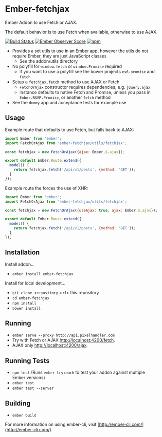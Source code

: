 # Ember-fetchjax

Ember Addon to use Fetch or AJAX.

The default behavior is to use Fetch when available, otherwise to use AJAX.

[![Build Status](https://travis-ci.org/pixelhandler/ember-fetchjax.svg?branch=master)](https://travis-ci.org/pixelhandler/ember-fetchjax)
[![Ember Observer Score](http://emberobserver.com/badges/ember-fetchjax.svg)](http://emberobserver.com/addons/ember-fetchjax)
[![npm](https://img.shields.io/npm/v/ember-fetchjax.svg)](https://www.npmjs.com/package/ember-fetchjax)

- Provides a set utils to use in an Ember app, however the utils do
  not require Ember, they are just JavaScript classes
  - See the addon/utils directory
- No polyfill for `window.fetch` or `window.Promise` required
  - If you want to use a polyfill see the bower projects `es6-promise`
    and `fetch`
- Setup a `fetchjax.fetch` method to use AJAX or Fetch
  - `FetchOrAjax` constructor requires dependencies, e.g. `jQuery.ajax`
  - Instance defaults to native Fetch and Promise, unless you pass in
    `Ember.RSVP.Promise`, or another `fetch` method
- See the `dummy` app and acceptance tests for example use


## Usage

Example route that defaults to use Fetch, but falls back to AJAX:

```js
import Ember from 'ember';
import FetchOrAjax from 'ember-fetchjax/utils/fetchjax';

const fetchjax = new FetchOrAjax({ajax: Ember.$.ajax});

export default Ember.Route.extend({
  model() {
    return fetchjax.fetch('/api/v1/posts', {method: 'GET'});
  }
});

```

Example route the forces the use of XHR:

```js
import Ember from 'ember';
import FetchOrAjax from 'ember-fetchjax/utils/fetchjax';

const fetchjax = new FetchOrAjax({useAjax: true, ajax: Ember.$.ajax});

export default Ember.Route.extend({
  model() {
    return fetchjax.fetch('/api/v1/posts', {method: 'GET'});
  }
});

```


## Installation

Install addon…

* `ember install ember-fetchjax`

Install for local development…

* `git clone <repository-url>` this repository
* `cd ember-fetchjax`
* `npm install`
* `bower install`

## Running

* `ember serve --proxy http://api.pixelhandler.com`
* Try with Fetch or AJAX [http://localhost:4200/fetch](http://localhost:4200/fetch).
* AJAX only [http://localhost:4200/ajax](http://localhost:4200/ajax).

## Running Tests

* `npm test` (Runs `ember try:each` to test your addon against multiple Ember versions)
* `ember test`
* `ember test --server`

## Building

* `ember build`

For more information on using ember-cli, visit [http://ember-cli.com/](http://ember-cli.com/).
